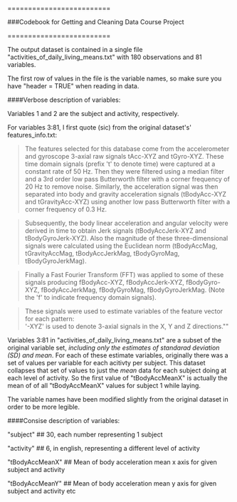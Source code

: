 =========================

###Codebook for Getting and Cleaning Data Course Project

=========================

The output dataset is contained in a single file "activities_of_daily_living_means.txt" with 180 observations and 81 variables.

The first row of values in the file is the variable names, so make sure you have "header = TRUE" when reading in data.

####Verbose description of variables: 

Variables 1 and 2 are the subject and activity, respectively.

For variables 3:81, I first quote (sic) from the original dataset's' features_info.txt: 
> The features selected for this database come from the accelerometer and gyroscope 3-axial raw signals tAcc-XYZ and tGyro-XYZ. These time domain signals (prefix 't' to denote time) were captured at a constant rate of 50 Hz. Then they were filtered using a median filter and a 3rd order low pass Butterworth filter with a corner frequency of 20 Hz to remove noise. Similarly, the acceleration signal was then separated into body and gravity acceleration signals (tBodyAcc-XYZ and tGravityAcc-XYZ) using another low pass Butterworth filter with a corner frequency of 0.3 Hz. 

> Subsequently, the body linear acceleration and angular velocity were derived in time to obtain Jerk signals (tBodyAccJerk-XYZ and tBodyGyroJerk-XYZ). Also the magnitude of these three-dimensional signals were calculated using the Euclidean norm (tBodyAccMag, tGravityAccMag, tBodyAccJerkMag, tBodyGyroMag, tBodyGyroJerkMag). 

> Finally a Fast Fourier Transform (FFT) was applied to some of these signals producing fBodyAcc-XYZ, fBodyAccJerk-XYZ, fBodyGyro-XYZ, fBodyAccJerkMag, fBodyGyroMag, fBodyGyroJerkMag. (Note the 'f' to indicate frequency domain signals). 

> These signals were used to estimate variables of the feature vector for each pattern:  
'-XYZ' is used to denote 3-axial signals in the X, Y and Z directions.""

Variables 3:81 in "activities_of_daily_living_means.txt" are a subset of the original variable set, *including only the estimates of standarad deviation (SD) and mean*. For each of these estimate variables, originally there was a set of values per variable for each acitivty per subject. This dataset collapses that set of values to just the *mean* data for each subject doing at each level of activity. So the first value of "tBodyAccMeanX" is actually the mean of of all "tBodyAccMeanX" values for subject 1 while laying.

The variable names have been modified slightly from the original dataset in order to be more legible.

####Consise description of variables:

"subject" ## 30, each number representing 1 subject 

"activity" ## 6, in english, representing a different level of activity

"tBodyAccMeanX" ## Mean of body acceleration mean x axis for given subject and activity

"tBodyAccMeanY" ## Mean of body acceleration mean y axis for given subject and activity
etc